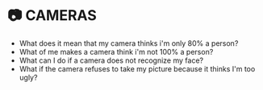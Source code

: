 # 📷  CAMERAS

- What does it mean that my camera thinks i'm only 80% a person?
- What of me makes a camera think i'm not 100% a person?
- What can I do if a camera does not recognize my face?
- What if the camera refuses to take my picture because it thinks I'm too ugly?
